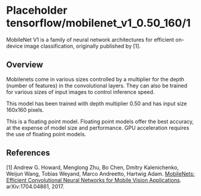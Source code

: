 # Placeholder tensorflow/mobilenet_v1_0.50_160/1

MobileNet V1 is a family of neural network architectures for efficient on-device
image classification, originally published by [1].

<!-- module-type: image-classification -->
<!-- task: image-classification -->


## Overview

Mobilenets come in various sizes controlled by a multiplier for the depth
(number of features) in the convolutional layers. They can also be trained for
various sizes of input images to control inference speed.

This model has been trained with depth multiplier 0.50 and has
input size 160x160 pixels.

This is a floating point model. Floating point models offer the best accuracy,
at the expense of model size and performance. GPU acceleration requires the
use of floating point models.

## References

[1] Andrew G. Howard, Menglong Zhu, Bo Chen, Dmitry Kalenichenko, Weijun Wang,
Tobias Weyand, Marco Andreetto, Hartwig Adam.
[MobileNets: Efficient Convolutional Neural Networks for Mobile Vision Applications](https://arxiv.org/pdf/1704.04861.pdf).
arXiv:1704.04861, 2017.
